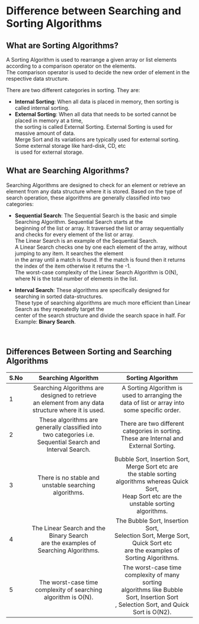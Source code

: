 # Difference between Searching and Sorting Algorithms

## What are Sorting Algorithms?

A Sorting Algorithm is used to rearrange a given array or list elements according to a comparison operator on the elements. <br>The comparison operator is used to decide the new order of element in the respective data structure.

There are two different categories in sorting. They are: 

- **Internal Sorting**: When all data is placed in memory, then sorting is called internal sorting.
- **External Sorting**: When all data that needs to be sorted cannot be placed in memory at a time, <br> the sorting is called External Sorting. External Sorting is used for massive amount of data. <br>Merge Sort and its variations are typically used for external sorting. Some external storage like hard-disk, CD, etc <br>is used for external storage. 

## What are Searching Algorithms?

Searching Algorithms are designed to check for an element or retrieve an element from any data structure where it is stored. Based on the type of search operation, these algorithms are generally classified into two categories:

- **Sequential Search**: The Sequential Search is the basic and simple Searching Algorithm. Sequential Search starts at the <br> beginning of the list or array. It traversed the list or array sequentially and checks for every element of the list or array. <br> The Linear Search is an example of the Sequential Search. <br>
A Linear Search checks one by one each element of the array, without jumping to any item. It searches the element <br> in the array until a match is found. If the match is found then it returns the index of the item otherwise it returns the -1. <br>The worst-case complexity of the Linear Search Algorithm is O(N), where N is the total number of elements in the list. 

- **Interval Search**: These algorithms are specifically designed for searching in sorted data-structures.<br> These type of searching algorithms are much more efficient than Linear Search as they repeatedly target the <br> center of the search structure and divide the search space in half. For Example: **Binary Search**.
 <br>
 
 ## Differences Between Sorting and Searching Algorithms



| S.No | Searching Algorithm         | Sorting Algorithm  |
|------|:-------------:|:-----:|
| 1    | Searching Algorithms are designed to retrieve <br>an element from any data structure where it is used. | A Sorting Algorithm is used to arranging the<br> data of list or array into some specific order. |
| 2    | These algorithms are generally classified into <br> two categories i.e. Sequential Search and  <br> Interval Search.      |   There are two different categories in sorting.<br> These are Internal and External Sorting. |
| 3    | There is no stable and unstable searching algorithms.      |  Bubble Sort, Insertion Sort, Merge Sort etc are <br> the stable sorting algorithms whereas Quick Sort,<br> Heap Sort etc are the unstable sorting algorithms. |
| 4    | 	The Linear Search and the Binary Search<br> are the examples of Searching Algorithms. | The Bubble Sort, Insertion Sort, <br> Selection Sort, Merge Sort, Quick Sort etc <br> are the examples of Sorting Algorithms.
| 5    | The worst-case time complexity of searching <br> algorithm is O(N).      |  The worst-case time complexity of many sorting <br> algorithms like Bubble Sort, Insertion Sort<br>, Selection Sort, and Quick Sort is O(N2). |

<br>
